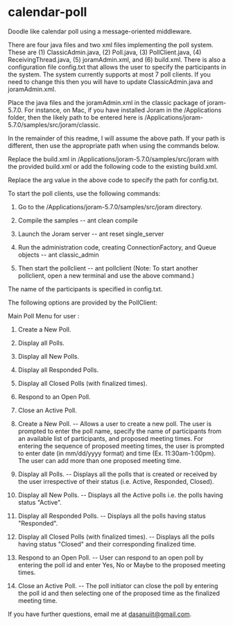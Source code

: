 # calendar-poll
Doodle like calendar poll using a message-oriented middleware.

There are four java files and two xml files implementing the poll
system.  These are (1) ClassicAdmin.java, (2) Poll.java, (3)
PollClient.java, (4) ReceivingThread.java, (5) joramAdmin.xml, and (6)
build.xml.  There is also a configuration file config.txt that allows
the user to specify the participants in the system. The system
currently supports at most 7 poll clients. If you need to change this then you will have to update ClassicAdmin.java and joramAdmin.xml.

Place the java files and the joramAdmin.xml in the classic package of
joram-5.7.0.  For instance, on Mac, if you have installed Joram in the
/Applications folder, then the likely path to be entered here is
/Applications/joram-5.7.0/samples/src/joram/classic.

In the remainder of this readme, I will assume the above path.  If
your path is different, then use the appropriate path when using the
commands below.

Replace the build.xml in /Applications/joram-5.7.0/samples/src/joram
with the provided build.xml or add the following code to the existing
build.xml.

  <!-- Runs the Poll client -->
  <target name="pollclient" depends="simple_init"
    description="--> Starts a Poll client">
    <java classname="classic.PollClient" failonerror="no" fork="yes"
          dir="${run.dir}">
      <classpath path="${project.class.path}"/>
       <arg value="/Users/anindita/config.txt"/>
    </java>
  </target>

Replace the arg value in the above code to specify the path for
config.txt.


To start the poll clients, use the following commands:

1. Go to the  /Applications/joram-5.7.0/samples/src/joram directory.

2. Compile the samples
-- ant clean compile

3. Launch the Joram server
-- ant reset single_server

4. Run the administration code, creating ConnectionFactory, and Queue objects
-- ant classic_admin

5. Then start the pollclient
-- ant pollclient
(Note: To start another pollclient, open a new terminal and use the above command.)

The name of the participants is specified in config.txt.

The following options are provided by the PollClient:

Main Poll Menu for user <participantname>: 
  1. Create a New Poll.
  2. Display all Polls.
  3. Display all New Polls.
  4. Display all Responded Polls.
  5. Display all Closed Polls (with finalized times).
  6. Respond to an Open Poll.
  7. Close an Active Poll.

1. Create a New Poll. -- Allows a user to create a new poll. The user
is prompted to enter the poll name, specify the name of participants
from an available list of participants, and proposed meeting
times. For entering the sequence of proposed meeting times, the user
is prompted to enter date (in mm/dd/yyyy format) and time
(Ex. 11:30am-1:00pm). The user can add more than one proposed meeting
time.

2. Display all Polls. -- Displays all the polls that is created or
received by the user irrespective of their status (i.e. Active,
Responded, Closed).

3. Display all New Polls. -- Displays all the Active polls i.e. the
polls having status "Active".

4. Display all Responded Polls. -- Displays all the polls having
status "Responded".

5. Display all Closed Polls (with finalized times). -- Displays all
the polls having status "Closed" and their corresponding finalized
time.

6. Respond to an Open Poll. -- User can respond to an open poll by
entering the poll id and enter Yes, No or Maybe to the proposed
meeting times.

7. Close an Active Poll. -- The poll initiator can close the poll by
entering the poll id and then selecting one of the proposed time as
the finalized meeting time.


If you have further questions, email me at dasanuiit@gmail.com.
